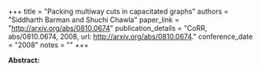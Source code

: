 +++
title = "Packing multiway cuts in capacitated graphs"
authors = "Siddharth Barman and Shuchi Chawla"
paper_link = "http://arxiv.org/abs/0810.0674"
publication_details = "CoRR, abs/0810.0674, 2008, url: <a href='http://arxiv.org/abs/0810.0674' target='_blank'>http://arxiv.org/abs/0810.0674</a>."
conference_date = "2008"
notes = ""
+++

<b>Abstract:</b>
